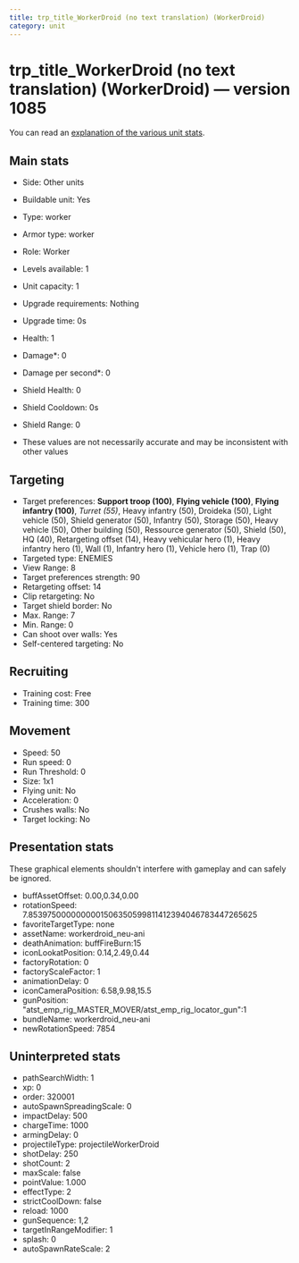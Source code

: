 ```yaml
---
title: trp_title_WorkerDroid (no text translation) (WorkerDroid)
category: unit
---
```


# trp_title_WorkerDroid (no text translation) (WorkerDroid) — version 1085

You can read an [explanation  of the various unit stats](unitexplained.md).

## Main stats

  * Side: Other units
  * Buildable unit: Yes
  * Type: worker
  * Armor type: worker
  * Role: Worker
  * Levels available: 1
  * Unit capacity: 1
  * Upgrade requirements: Nothing
  * Upgrade time: 0s
  * Health: 1
  * Damage*: 0
  * Damage per second*: 0
  * Shield Health: 0
  * Shield Cooldown: 0s
  * Shield Range: 0

* These values are not necessarily accurate and may be inconsistent with other values

## Targeting

  * Target preferences: **Support troop (100)**, **Flying vehicle (100)**, **Flying infantry (100)**, _Turret (55)_, Heavy infantry (50), Droideka (50), Light vehicle (50), Shield generator (50), Infantry (50), Storage (50), Heavy vehicle (50), Other building (50), Ressource generator (50), Shield (50), HQ (40), Retargeting offset (14), Heavy vehicular hero (1), Heavy infantry hero (1), Wall (1), Infantry hero (1), Vehicle hero (1), Trap (0)
  * Targeted type: ENEMIES
  * View Range: 8
  * Target preferences strength: 90
  * Retargeting offset: 14
  * Clip retargeting: No
  * Target shield border: No
  * Max. Range: 7
  * Min. Range: 0
  * Can shoot over walls: Yes
  * Self-centered targeting: No

## Recruiting

  * Training cost: Free
  * Training time: 300

## Movement

  * Speed: 50
  * Run speed: 0
  * Run Threshold: 0
  * Size: 1x1
  * Flying unit: No
  * Acceleration: 0
  * Crushes walls: No
  * Target locking: No

## Presentation stats

These graphical elements shouldn't interfere with gameplay and can safely be ignored.

  * buffAssetOffset: 0.00,0.34,0.00
  * rotationSpeed: 7.8539750000000001506350599811412394046783447265625
  * favoriteTargetType: none
  * assetName: workerdroid_neu-ani
  * deathAnimation: buffFireBurn:15
  * iconLookatPosition: 0.14,2.49,0.44
  * factoryRotation: 0
  * factoryScaleFactor: 1
  * animationDelay: 0
  * iconCameraPosition: 6.58,9.98,15.5
  * gunPosition: "atst_emp_rig_MASTER_MOVER/atst_emp_rig_locator_gun":1
  * bundleName: workerdroid_neu-ani
  * newRotationSpeed: 7854

## Uninterpreted stats

  * pathSearchWidth: 1
  * xp: 0
  * order: 320001
  * autoSpawnSpreadingScale: 0
  * impactDelay: 500
  * chargeTime: 1000
  * armingDelay: 0
  * projectileType: projectileWorkerDroid
  * shotDelay: 250
  * shotCount: 2
  * maxScale: false
  * pointValue: 1.000
  * effectType: 2
  * strictCoolDown: false
  * reload: 1000
  * gunSequence: 1,2
  * targetInRangeModifier: 1
  * splash: 0
  * autoSpawnRateScale: 2

